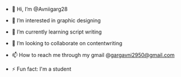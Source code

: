 - 👋 Hi, I’m @Avniigarg28
- 👀 I’m interested in graphic designing
- 🌱 I’m currently learning script writing
- 💞️ I’m looking to collaborate on contentwriting
- 📫 How to reach me through my gmail @gargavni2950@gmail.com
  
- ⚡ Fun fact: I'm a student

<!---
Avniigarg28/Avniigarg28 is a ✨ special ✨ repository because its `README.md` (this file) appears on your GitHub profile.
You can click the Preview link to take a look at your changes.
--->
